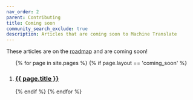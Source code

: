 ```yaml
---
nav_order: 2
parent: Contributing
title: Coming soon
community_search_exclude: true
description: Articles that are coming soon to Machine Translate
---
```


These articles are on the [roadmap](/roadmap.md) and are coming soon!

<ol>
{% for page in site.pages %}
  {% if page.layout == 'coming_soon' %}  
    <li>
      <h3>
        <a href="{{ page.url }}">{{ page.title }}</a>
      </h3>
    </li>
  {% endif %}
{% endfor %}
</ol>
